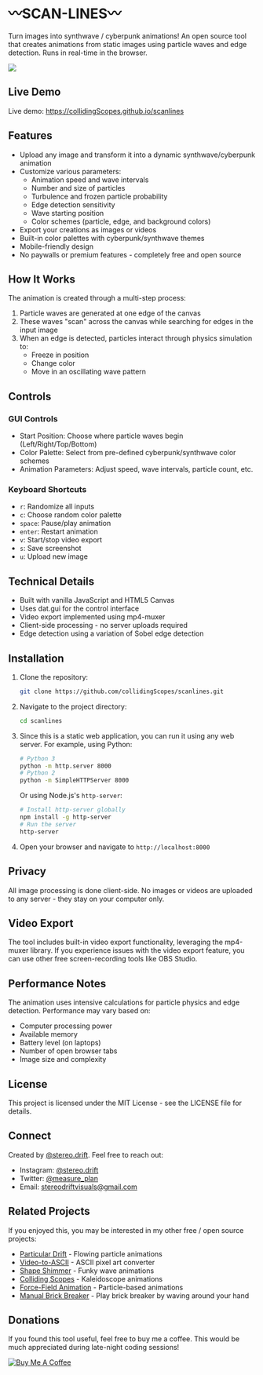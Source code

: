 # 〰️SCAN-LINES〰️

Turn images into synthwave / cyberpunk animations! An open source tool that creates animations from static images using particle waves and edge detection. Runs in real-time in the browser.

<img src="/assets/FaceID-compressed.gif">

## Live Demo

Live demo: <a href="https://collidingScopes.github.io/scanlines" rel="noopener" target="_blank">https://collidingScopes.github.io/scanlines</a>

## Features

- Upload any image and transform it into a dynamic synthwave/cyberpunk animation
- Customize various parameters:
  - Animation speed and wave intervals
  - Number and size of particles
  - Turbulence and frozen particle probability
  - Edge detection sensitivity
  - Wave starting position
  - Color schemes (particle, edge, and background colors)
- Export your creations as images or videos
- Built-in color palettes with cyberpunk/synthwave themes
- Mobile-friendly design
- No paywalls or premium features - completely free and open source

## How It Works

The animation is created through a multi-step process:
1. Particle waves are generated at one edge of the canvas
2. These waves "scan" across the canvas while searching for edges in the input image
3. When an edge is detected, particles interact through physics simulation to:
   - Freeze in position
   - Change color
   - Move in an oscillating wave pattern

## Controls

### GUI Controls
- Start Position: Choose where particle waves begin (Left/Right/Top/Bottom)
- Color Palette: Select from pre-defined cyberpunk/synthwave color schemes
- Animation Parameters: Adjust speed, wave intervals, particle count, etc.

### Keyboard Shortcuts
- `r`: Randomize all inputs
- `c`: Choose random color palette
- `space`: Pause/play animation
- `enter`: Restart animation
- `v`: Start/stop video export
- `s`: Save screenshot
- `u`: Upload new image

## Technical Details

- Built with vanilla JavaScript and HTML5 Canvas
- Uses dat.gui for the control interface
- Video export implemented using mp4-muxer
- Client-side processing - no server uploads required
- Edge detection using a variation of Sobel edge detection

## Installation

1. Clone the repository:
   ```bash
   git clone https://github.com/collidingScopes/scanlines.git
   ```

2. Navigate to the project directory:
   ```bash
   cd scanlines
   ```

3. Since this is a static web application, you can run it using any web server. For example, using Python:
   ```bash
   # Python 3
   python -m http.server 8000
   # Python 2
   python -m SimpleHTTPServer 8000
   ```

   Or using Node.js's `http-server`:
   ```bash
   # Install http-server globally
   npm install -g http-server
   # Run the server
   http-server
   ```

4. Open your browser and navigate to `http://localhost:8000`

## Privacy

All image processing is done client-side. No images or videos are uploaded to any server - they stay on your computer only.

## Video Export

The tool includes built-in video export functionality, leveraging the mp4-muxer library. If you experience issues with the video export feature, you can use other free screen-recording tools like OBS Studio.

## Performance Notes

The animation uses intensive calculations for particle physics and edge detection. Performance may vary based on:
- Computer processing power
- Available memory
- Battery level (on laptops)
- Number of open browser tabs
- Image size and complexity

## License

This project is licensed under the MIT License - see the LICENSE file for details.

## Connect

Created by [@stereo.drift](https://www.instagram.com/stereo.drift/). Feel free to reach out:
- Instagram: [@stereo.drift](https://www.instagram.com/stereo.drift/)
- Twitter: [@measure_plan](https://x.com/measure_plan)
- Email: stereodriftvisuals@gmail.com

## Related Projects

If you enjoyed this, you may be interested in my other free / open source projects:
- [Particular Drift](https://collidingScopes.github.io/particular-drift) - Flowing particle animations
- [Video-to-ASCII](https://collidingScopes.github.io/ascii) - ASCII pixel art converter
- [Shape Shimmer](https://collidingScopes.github.io/shimmer) - Funky wave animations
- [Colliding Scopes](https://collidingScopes.github.io) - Kaleidoscope animations
- [Force-Field Animation](https://collidingScopes.github.io/forcefield) - Particle-based animations
- [Manual Brick Breaker](https://manual-brick-breaker.netlify.app) - Play brick breaker by waving around your hand

## Donations
If you found this tool useful, feel free to buy me a coffee. This would be much appreciated during late-night coding sessions!

<a href="https://www.buymeacoffee.com/stereoDrift" target="_blank"><img src="https://www.buymeacoffee.com/assets/img/custom_images/yellow_img.png" alt="Buy Me A Coffee"></a>